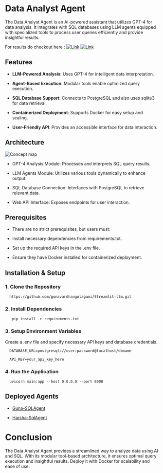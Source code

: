 # Data Analyst Agent

The Data Analyst Agent is an AI-powered assistant that utilizes GPT-4 for data analysis. It integrates with SQL databases using LLM agents equipped with specialized tools to process user queries efficiently and provide insightful results. 

For results do checkout here : [![Link](https://img.shields.io/badge/Action_Input-link-blue)](https://github.com/gunavardhangolagani/Streamlit-llm/blob/main/Data_Analyst_agent/Action%20input.png)  [![Link](https://img.shields.io/badge/Action_Output-link-blue)](https://github.com/gunavardhangolagani/Streamlit-llm/blob/main/Data_Analyst_agent/Analyst_output.png)

## Features

  - **LLM-Powered Analysis**:  Uses GPT-4 for intelligent data interpretation.

  - **Agent-Based Execution**: Modular tools enable optimized query execution.

  - **SQL Database Support**: Connects to PostgreSQL and also uses sqlite3 for data retrieval.

  - **Containerized Deployment**: Supports Docker for easy setup and scaling.

  - **User-Friendly API**: Provides an accessible interface for data interaction.

## Architecture
   ![Concept map](https://github.com/gunavardhangolagani/Streamlit-llm/assets/163413946/22578503-df18-46b0-a239-4e8c46b697cb)
   
  - GPT-4 Analysis Module: Processes and interprets SQL query results.

  - LLM Agents Module: Utilizes various tools dynamically to enhance output.

  - SQL Database Connection: Interfaces with PostgreSQL to retrieve relevant data.

  - Web API Interface: Exposes endpoints for user interaction.



## Prerequisites

  - There are no strict prerequisites, but users must:

  - Install necessary dependencies from requirements.txt.

  - Set up the required API keys in the .env file.

  - Ensure they have Docker installed for containerized deployment.

## Installation & Setup

### 1. Clone the Repository
```
  https://github.com/gunavardhangolagani/Streamlit-llm.git
```

### 2. Install Dependencies
```
   pip install -r requirements.txt
```

### 3. Setup Environment Variables

Create a .env file and specify necessary API keys and database credentials.
```
  DATABASE_URL=postgresql://user:password@localhost/dbname
```
```
  API_KEY=your_api_key_here
```

### 4. Run the Application
``` fastapi
  uvicorn main:app --host 0.0.0.0 --port 8000
```

## Deployed Agents 
  - [Guna-SQLAgent](https://app-llm-dlwefkp5w3qizqbyhzbubj.streamlit.app/)

  - [Harsha-SqlAgent](https://app-llm-dlwefkp5w3qizqbyhzbubj.streamlit.app/)


# Conclusion

The Data Analyst Agent provides a streamlined way to analyze data using AI and SQL. With its modular tool-based architecture, it ensures optimal query execution and insightful results. Deploy it with Docker for scalability and ease of use.

